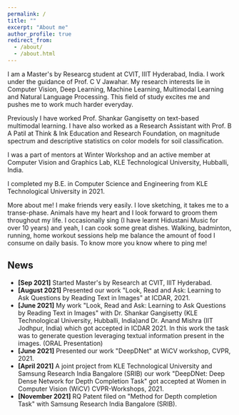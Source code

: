 ```yaml
---
permalink: /
title: ""
excerpt: "About me"
author_profile: true
redirect_from: 
  - /about/
  - /about.html
---
```

I am a Master's by Researcg student at CVIT, IIIT Hyderabad, India. I work under the guidance of Prof. C V Jawahar. My research interests lie in Computer Vision, Deep Learning, Machine Learning, Multimodal Learning and Natural Language Processing. This field of study excites me and pushes me to work much harder everyday.

Previously I have worked Prof. Shankar Gangisetty on text-based multimodal learning. I have also worked as a Research Assistant with Prof. B A Patil at Think & Ink Education and Research Foundation, on magnitude spectrum and descriptive statistics on color models for soil classification.

I was a part of mentors at Winter Workshop and an active member at Computer Vision and Graphics Lab, KLE Technological University, Hubballi, India.

I completed my B.E. in Computer Science and Engineering from KLE Technological University in 2021.

More about me!
I make friends very easily. I love sketching, it takes me to a transe-phase. Animals have my heart and I look forward to groom them throughout my life. I occasionally sing (I have learnt Hidustani Music for over 10 years) and yeah, I can cook some great dishes. Walking, badminton, running, home workout sessions help me balance the amount of food I consume on daily basis. To know more you know where to ping me!

## News 
- **[Sep 2021]** Started Master's by Research at CVIT, IIIT Hyderabad.
- **[August 2021]** Presented our work "Look, Read and Ask: Learning to Ask Questions by Reading Text in Images" at ICDAR, 2021.
- **[June 2021]** My work "Look, Read and Ask: Learning to Ask Questions by Reading Text in Images" with Dr. Shankar Gangisetty (KLE Technological University, Hubballi, India)and Dr. Anand Mishra (IIT Jodhpur, India) which got accepted in ICDAR 2021. In this work the task was to generate question leveraging textual information present in the images. (ORAL Presentation)
- **[June 2021]** Presented our work "DeepDNet" at WiCV workshop, CVPR, 2021.
- **[April 2021]** A joint project from KLE Technological University and Samsung Research India Bangalore (SRIB) our work "DeepDNet: Deep Dense Network for Depth Completion Task" got accepted at Women in Computer Vision (WiCV) CVPR-Workshops, 2021.
- **[November 2021]** RQ Patent filed on "Method for Depth completion Task" with Samsung Research India Bangalore (SRIB).

